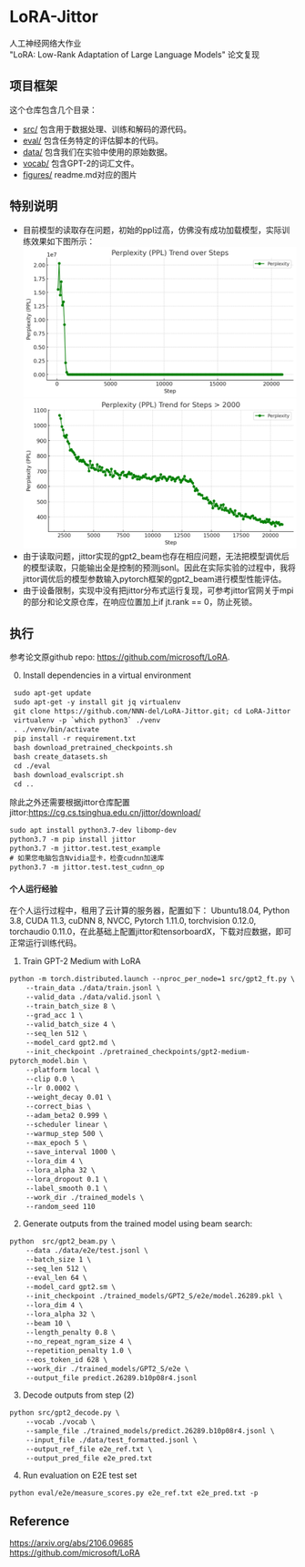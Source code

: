 # LoRA-Jittor

人工神经网络大作业<br>
"LoRA: Low-Rank Adaptation of Large Language Models" 论文复现

## 项目框架

这个仓库包含几个目录：
* [src/](src) 包含用于数据处理、训练和解码的源代码。
* [eval/](eval) 包含任务特定的评估脚本的代码。
* [data/](data) 包含我们在实验中使用的原始数据。
* [vocab/](vocab) 包含GPT-2的词汇文件。
* [figures/](figures) readme.md对应的图片

## 特别说明
* 目前模型的读取存在问题，初始的ppl过高，仿佛没有成功加载模型，实际训练效果如下图所示：
![](figures/ppl.png)
![](figures/ppl_2000.png)
* 由于读取问题，jittor实现的gpt2_beam也存在相应问题，无法把模型调优后的模型读取，只能输出全是控制的预测jsonl。因此在实际实验的过程中，我将jittor调优后的模型参数输入pytorch框架的gpt2_beam进行模型性能评估。
* 由于设备限制，实现中没有把jittor分布式运行复现，可参考jittor官网关于mpi的部分和论文原仓库，在响应位置加上if jt.rank == 0，防止死锁。

## 执行
参考论文原github repo: https://github.com/microsoft/LoRA.

0. Install dependencies in a virtual environment
```
 sudo apt-get update
 sudo apt-get -y install git jq virtualenv
 git clone https://github.com/NNN-del/LoRA-Jittor.git; cd LoRA-Jittor
 virtualenv -p `which python3` ./venv
 . ./venv/bin/activate
 pip install -r requirement.txt
 bash download_pretrained_checkpoints.sh
 bash create_datasets.sh
 cd ./eval
 bash download_evalscript.sh
 cd ..
 ```
 除此之外还需要根据jittor仓库配置jittor:https://cg.cs.tsinghua.edu.cn/jittor/download/
```
sudo apt install python3.7-dev libomp-dev
python3.7 -m pip install jittor
python3.7 -m jittor.test.test_example
# 如果您电脑包含Nvidia显卡，检查cudnn加速库
python3.7 -m jittor.test.test_cudnn_op
```
#### 个人运行经验
在个人运行过程中，租用了云计算的服务器，配置如下：
Ubuntu18.04, Python 3.8, CUDA 11.3, cuDNN 8, NVCC, Pytorch 1.11.0, torchvision 0.12.0, torchaudio 0.11.0，在此基础上配置jittor和tensorboardX，下载对应数据，即可正常运行训练代码。

1. Train GPT-2 Medium with LoRA
```
python -m torch.distributed.launch --nproc_per_node=1 src/gpt2_ft.py \
    --train_data ./data/train.jsonl \
    --valid_data ./data/valid.jsonl \
    --train_batch_size 8 \
    --grad_acc 1 \
    --valid_batch_size 4 \
    --seq_len 512 \
    --model_card gpt2.md \
    --init_checkpoint ./pretrained_checkpoints/gpt2-medium-pytorch_model.bin \
    --platform local \
    --clip 0.0 \
    --lr 0.0002 \
    --weight_decay 0.01 \
    --correct_bias \
    --adam_beta2 0.999 \
    --scheduler linear \
    --warmup_step 500 \
    --max_epoch 5 \
    --save_interval 1000 \
    --lora_dim 4 \
    --lora_alpha 32 \
    --lora_dropout 0.1 \
    --label_smooth 0.1 \
    --work_dir ./trained_models \
    --random_seed 110
```

2. Generate outputs from the trained model using beam search:
```
python  src/gpt2_beam.py \
    --data ./data/e2e/test.jsonl \
    --batch_size 1 \
    --seq_len 512 \
    --eval_len 64 \
    --model_card gpt2.sm \
    --init_checkpoint ./trained_models/GPT2_S/e2e/model.26289.pkl \
    --lora_dim 4 \
    --lora_alpha 32 \
    --beam 10 \
    --length_penalty 0.8 \
    --no_repeat_ngram_size 4 \
    --repetition_penalty 1.0 \
    --eos_token_id 628 \
    --work_dir ./trained_models/GPT2_S/e2e \
    --output_file predict.26289.b10p08r4.jsonl
```

3. Decode outputs from step (2)
```
python src/gpt2_decode.py \
    --vocab ./vocab \
    --sample_file ./trained_models/predict.26289.b10p08r4.jsonl \
    --input_file ./data/test_formatted.jsonl \
    --output_ref_file e2e_ref.txt \
    --output_pred_file e2e_pred.txt
```

4. Run evaluation on E2E test set

```
python eval/e2e/measure_scores.py e2e_ref.txt e2e_pred.txt -p
```

## Reference

https://arxiv.org/abs/2106.09685<br>
https://github.com/microsoft/LoRA